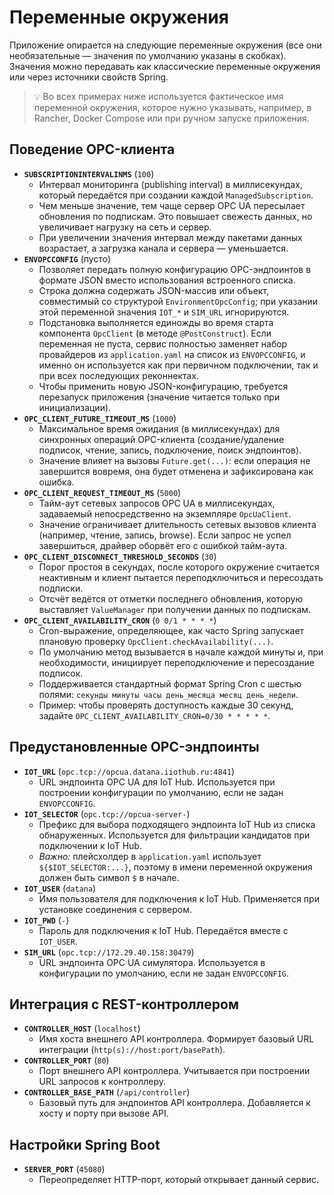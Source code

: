 # Переменные окружения

Приложение опирается на следующие переменные окружения (все они необязательные — значения по умолчанию указаны в скобках). Значения можно передавать как классические переменные окружения или через источники свойств Spring.

> 💡 Во всех примерах ниже используется фактическое имя переменной окружения, которое нужно указывать, например, в Rancher, Docker Compose или при ручном запуске приложения.

## Поведение OPC-клиента
- **`SUBSCRIPTIONINTERVALINMS`** (`100`)
  - Интервал мониторинга (publishing interval) в миллисекундах, который передаётся при создании каждой `ManagedSubscription`.
  - Чем меньше значение, тем чаще сервер OPC UA пересылает обновления по подпискам. Это повышает свежесть данных, но увеличивает нагрузку на сеть и сервер.
  - При увеличении значения интервал между пакетами данных возрастает, а загрузка канала и сервера — уменьшается.
- **`ENVOPCCONFIG`** (пусто)
  - Позволяет передать полную конфигурацию OPC-эндпоинтов в формате JSON вместо использования встроенного списка.
  - Строка должна содержать JSON-массив или объект, совместимый со структурой `EnvironmentOpcConfig`; при указании этой переменной значения `IOT_*` и `SIM_URL` игнорируются.
  - Подстановка выполняется единожды во время старта компонента `OpcClient` (в методе `@PostConstruct`). Если переменная не пуста, сервис полностью заменяет набор провайдеров из `application.yaml` на список из `ENVOPCCONFIG`, и именно он используется как при первичном подключении, так и при всех последующих реконнектах.
  - Чтобы применить новую JSON-конфигурацию, требуется перезапуск приложения (значение читается только при инициализации).
- **`OPC_CLIENT_FUTURE_TIMEOUT_MS`** (`1000`)
  - Максимальное время ожидания (в миллисекундах) для синхронных операций OPC-клиента (создание/удаление подписок, чтение, запись, подключение, поиск эндпоинтов).
  - Значение влияет на вызовы `Future.get(...)`: если операция не завершится вовремя, она будет отменена и зафиксирована как ошибка.
- **`OPC_CLIENT_REQUEST_TIMEOUT_MS`** (`5000`)
  - Тайм-аут сетевых запросов OPC UA в миллисекундах, задаваемый непосредственно на экземпляре `OpcUaClient`.
  - Значение ограничивает длительность сетевых вызовов клиента (например, чтение, запись, browse). Если запрос не успел завершиться, драйвер оборвёт его с ошибкой тайм-аута.
- **`OPC_CLIENT_DISCONNECT_THRESHOLD_SECONDS`** (`30`)
  - Порог простоя в секундах, после которого окружение считается неактивным и клиент пытается переподключиться и пересоздать подписки.
  - Отсчёт ведётся от отметки последнего обновления, которую выставляет `ValueManager` при получении данных по подпискам.
- **`OPC_CLIENT_AVAILABILITY_CRON`** (`0 0/1 * * * *`)
  - Cron-выражение, определяющее, как часто Spring запускает плановую проверку `OpcClient.checkAvailability(...)`.
  - По умолчанию метод вызывается в начале каждой минуты и, при необходимости, инициирует переподключение и пересоздание подписок.
  - Поддерживается стандартный формат Spring Cron с шестью полями: `секунды минуты часы день_месяца месяц день_недели`.
  - Пример: чтобы проверять доступность каждые 30 секунд, задайте `OPC_CLIENT_AVAILABILITY_CRON=0/30 * * * * *`.

## Предустановленные OPC-эндпоинты
- **`IOT_URL`** (`opc.tcp://opcua.datana.iiothub.ru:4841`)
  - URL эндпоинта OPC UA для IoT Hub. Используется при построении конфигурации по умолчанию, если не задан `ENVOPCCONFIG`.
- **`IOT_SELECTOR`** (`opc.tcp://opcua-server-`)
  - Префикс для выбора подходящего эндпоинта IoT Hub из списка обнаруженных. Используется для фильтрации кандидатов при подключении к IoT Hub.
  - *Важно:* плейсхолдер в `application.yaml` использует `${$IOT_SELECTOR:...}`, поэтому в имени переменной окружения должен быть символ `$` в начале.
- **`IOT_USER`** (`datana`)
  - Имя пользователя для подключения к IoT Hub. Применяется при установке соединения с сервером.
- **`IOT_PWD`** (`-`)
  - Пароль для подключения к IoT Hub. Передаётся вместе с `IOT_USER`.
- **`SIM_URL`** (`opc.tcp://172.29.40.158:30479`)
  - URL эндпоинта OPC UA симулятора. Используется в конфигурации по умолчанию, если не задан `ENVOPCCONFIG`.

## Интеграция с REST-контроллером
- **`CONTROLLER_HOST`** (`localhost`)
  - Имя хоста внешнего API контроллера. Формирует базовый URL интеграции (`http(s)://host:port/basePath`).
- **`CONTROLLER_PORT`** (`80`)
  - Порт внешнего API контроллера. Учитывается при построении URL запросов к контроллеру.
- **`CONTROLLER_BASE_PATH`** (`/api/controller`)
  - Базовый путь для эндпоинтов API контроллера. Добавляется к хосту и порту при вызове API.

## Настройки Spring Boot
- **`SERVER_PORT`** (`45080`)
  - Переопределяет HTTP-порт, который открывает данный сервис.
